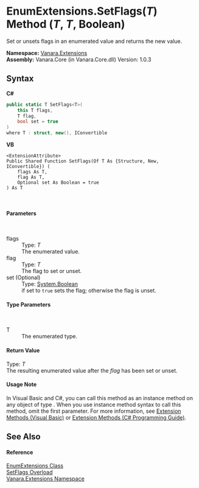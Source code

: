 # EnumExtensions.SetFlags(*T*) Method (*T*, *T*, Boolean)
 

Set or unsets flags in an enumerated value and returns the new value.

**Namespace:**&nbsp;<a href="9abe54ff-18ce-e333-beed-30e855655381">Vanara.Extensions</a><br />**Assembly:**&nbsp;Vanara.Core (in Vanara.Core.dll) Version: 1.0.3

## Syntax

**C#**<br />
``` C#
public static T SetFlags<T>(
	this T flags,
	T flag,
	bool set = true
)
where T : struct, new(), IConvertible

```

**VB**<br />
``` VB
<ExtensionAttribute>
Public Shared Function SetFlags(Of T As {Structure, New, IConvertible}) ( 
	flags As T,
	flag As T,
	Optional set As Boolean = true
) As T
```

<br />

#### Parameters
&nbsp;<dl><dt>flags</dt><dd>Type: *T*<br />The enumerated value.</dd><dt>flag</dt><dd>Type: *T*<br />The flag to set or unset.</dd><dt>set (Optional)</dt><dd>Type: <a href="http://msdn2.microsoft.com/en-us/library/a28wyd50" target="_blank">System.Boolean</a><br />if set to `true` sets the flag; otherwise the flag is unset.</dd></dl>

#### Type Parameters
&nbsp;<dl><dt>T</dt><dd>The enumerated type.</dd></dl>

#### Return Value
Type: *T*<br />The resulting enumerated value after the *flag* has been set or unset.

#### Usage Note
In Visual Basic and C#, you can call this method as an instance method on any object of type . When you use instance method syntax to call this method, omit the first parameter. For more information, see <a href="http://msdn.microsoft.com/en-us/library/bb384936.aspx">Extension Methods (Visual Basic)</a> or <a href="http://msdn.microsoft.com/en-us/library/bb383977.aspx">Extension Methods (C# Programming Guide)</a>.

## See Also


#### Reference
<a href="42c3c3f8-1676-a911-01bf-74e8ddc5f4bc">EnumExtensions Class</a><br /><a href="40864182-d3a2-e5f0-76eb-dd555904dd2b">SetFlags Overload</a><br /><a href="9abe54ff-18ce-e333-beed-30e855655381">Vanara.Extensions Namespace</a><br />